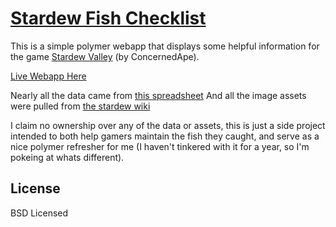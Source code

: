 # [Stardew Fish Checklist](http://theirondeveloper.com/stardew-fish-checklist/)

This is a simple polymer webapp that displays some helpful information for the game [Stardew Valley](http://stardewvalley.net/) (by ConcernedApe).

[Live Webapp Here](http://theirondeveloper.com/stardew-fish-checklist/)

Nearly all the data came from [this spreadsheet](https://docs.google.com/spreadsheets/d/1Cr7p-d7OTLz3AMOB8vbU9bWvFWHmp7Evzm5RWaZr7vM/)
And all the image assets were pulled from [the stardew wiki](http://stardewvalleywiki.com/Fish)


I claim no ownership over any of the data or assets, this is just a side project intended to both help gamers maintain the
fish they caught, and serve as a nice polymer refresher for me (I haven't tinkered with it for a year, so I'm pokeing at
whats different).

## License

BSD Licensed

